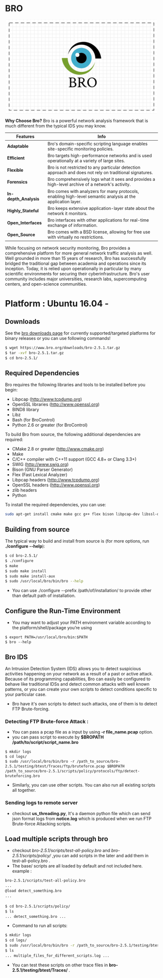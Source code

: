 # BRO

<p align="center">
<img align="center" src="https://raw.githubusercontent.com/Utkarsh0901/Bro-intrusion_detection_system/master/BRO_logo.png" alt="osquery logo" width="500"/>


__Why Choose Bro?__ Bro is a powerful network analysis framework that is much different from the typical IDS you may know. 

|Features  | Info |
|---|---|
 **Adaptable** | Bro's domain-specific scripting language enables site-specific monitoring policies. 
 **Efficient** | Bro targets high-performance networks and is used operationally at a variety of large sites.
 **Flexible** | Bro is not restricted to any particular detection approach and does not rely on traditional signatures.
 **Forensics** | Bro comprehensively logs what it sees and provides a high-level archive of a network's activity.
 **In-depth_Analysis** | Bro comes with analyzers for many protocols, enabling high-level semantic analysis at the application layer.
 **Highly_Stateful** |Bro keeps extensive application-layer state about the network it monitors.
 **Open_Interfaces** | Bro interfaces with other applications for real-time exchange of information.
 **Open_Source**    | Bro comes with a BSD license, allowing for free use with virtually no restrictions.

While focusing on network security monitoring, Bro provides a comprehensive platform for more general network traffic analysis as well. Well grounded in more than 15 years of research, Bro has successfully bridged the traditional gap between academia and operations since its inception. Today, it is relied upon operationally in particular by many scientific environments for securing their cyberinfrastructure. Bro's user community includes major universities, research labs, supercomputing centers, and open-science communities. 
# Platform : Ubuntu 16.04 -

## Downloads 

See the [bro downloads page](https://www.bro.org/download/index.html) for currently supported/targeted platforms for binary releases or you can use following commands!

```bash
$ wget https://www.bro.org/downloads/bro-2.5.1.tar.gz
$ tar -xvf bro-2.5.1.tar.gz
$ cd bro-2.5.1/
```
## Required Dependencies
Bro requires the following libraries and tools to be installed before you begin:
- Libpcap (http://www.tcpdump.org)
- OpenSSL libraries (http://www.openssl.org)
- BIND8 library
- Libz
- Bash (for BroControl)
- Python 2.6 or greater (for BroControl)

To build Bro from source, the following additional dependencies are required:
- CMake 2.8 or greater (http://www.cmake.org)
- Make
- C/C++ compiler with C++11 support (GCC 4.8+ or Clang 3.3+)
- SWIG (http://www.swig.org)
- Bison (GNU Parser Generator)
- Flex (Fast Lexical Analyzer)
- Libpcap headers (http://www.tcpdump.org)
- OpenSSL headers (http://www.openssl.org)
- zlib headers
- Python

To install the required dependencies, you can use:
```bash
sudo apt-get install cmake make gcc g++ flex bison libpcap-dev libssl-dev python-dev swig zlib1g-dev
```
## Building from source

The typical way to build and install from source is (for more options, run __./configure --help__):

```bash
$ cd bro-2.5.1/
$ ./configure
$ make 
$ sudo make install
$ sudo make install-aux
$ sudo /usr/local/bro/bin/bro --help
```
- You can use ./configure --prefix /path/of/installation/ to provide other than default path of installation. 
## Configure the Run-Time Environment
- You may want to adjust your PATH environment variable according to the platform/shell/package you’re using
```
$ export PATH=/usr/local/bro/bin:$PATH
$ bro --help
```
## Bro IDS
An Intrusion Detection System (IDS) allows you to detect suspicious activities happening on your network as a result of a past or active attack. Because of its programming capabilities, Bro can easily be configured to behave like traditional IDSs and detect common attacks with well known patterns, or you can create your own scripts to detect conditions specific to your particular case.

- Bro have it's own scripts to detect such attacks, one of them is to detect FTP Brute-forcing. 

### Detecting FTP Brute-force Attack :
- You can pass a pcap file as a input by using __-r file_name.pcap__ option.
- you can pass script to execute by __$BROPATH /path/to/script/script_name.bro__
```
$ mkdir logs
$ cd logs/
$ sudo /usr/local/bro/bin/bro -r /path_to_source/bro-2.5.1/testing/btest/Traces/ftp/bruteforce.pcap $BROPATH /path_to_source/bro-2.5.1/scripts/policy/protocols/ftp/detect-bruteforcing.bro
```
- Similarly, you can use other scripts. You can also run all existing scripts all together.

### Sending logs to remote server
- checkout __us_threading.py__, It's a daemon python file which can send json format logs from __notice.log__ which is produced when we run FTP Brute-force Attacking scripts.
## Load multiple scripts through bro
- checkout _bro-2.5.1/scripts/test-all-policy.bro_ and _bro-2.5.1/scripts/policy/_ ,you can add scripts in the later and add them in test-all-policy.bro .
- The base/ scripts are all loaded by default and not included here. example :
```bash
bro-2.5.1/scripts/test-all-policy.bro
...
@load detect_something.bro
...

$ cd bro-2.5.1/scripts/policy/
$ ls
... detect_something.bro ...
```
- Command to run all scripts:
```bash
$ mkdir logs
$ cd logs/
$ sudo /usr/local/bro/bin/bro -r /path_to_source/bro-2.5.1/testing/btest/Traces/ftp/bruteforce.pcap $BROPATH /path_to_source/bro-2.5.1/scripts/test-all-policy.bro 
$ ls
... multiple_files_for_different_scripts.log ...
```
- You can test these scripts on other trace files in __bro-2.5.1/testing/btest/Traces/__ .